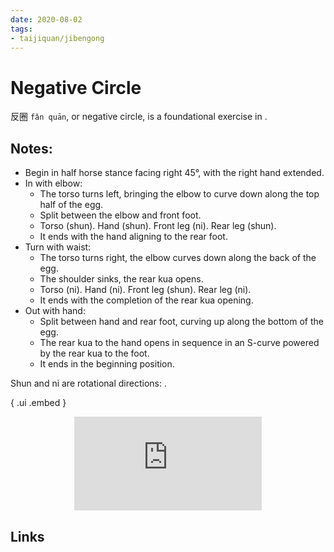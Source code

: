 ```yaml
---
date: 2020-08-02
tags:
- taijiquan/jibengong
---
```


# Negative Circle

反圈 `fǎn quān`, or negative circle, is a foundational exercise in <practicalmethod>.

## Notes:

* Begin in half horse stance facing right 45°, with the right hand extended.
* In with elbow:
  * The torso turns left, bringing the elbow to curve down along the top half of the egg.
  * Split between the elbow and front foot.
  * Torso (shun). Hand (shun). Front leg (ni). Rear leg (shun).
  * It ends with the hand aligning to the rear foot.
* Turn with waist:
  * The torso turns right, the elbow curves down along the back of the egg.
  * The shoulder sinks, the rear kua opens.
  * Torso (ni). Hand (ni). Front leg (shun). Rear leg (ni).
  * It ends with the completion of the rear kua opening.
* Out with hand:
  * Split between hand and rear foot, curving up along the bottom of the egg.
  * The rear kua to the hand opens in sequence in an S-curve powered by the rear kua to the foot.
  * It ends in the beginning position.

Shun and ni are rotational directions: <chanfa>.

{ .ui .embed }
<div style="text-align: center;"><iframe src="https://www.youtube.com/embed/Yu2SwuIRRHA" frameborder="0" allow="accelerometer; autoplay; encrypted-media; gyroscope; picture-in-picture" allowfullscreen></iframe></div>

## Links
